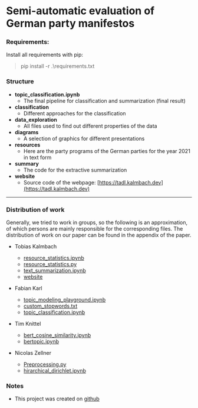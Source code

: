 # Semi-automatic evaluation of German party manifestos

### Requirements:

Install all requirements with pip:
> pip install -r .\requirements.txt

### Structure

* **topic_classification.ipynb**
    * The final pipeline for classification and summarization (final result)
* **classification**
    * Different approaches for the classification
* **data_exploration**
    * All files used to find out different properties of the data
* **diagrams**
    * A selection of graphics for different presentations
* **resources**
    * Here are the party programs of the German parties for the year 2021 in text form
* **summary**
    * The code for the extractive summarization
* **website**
    * Source code of the webpage: [https://tadl.kalmbach.dev](https://tadl.kalmbach.dev)

---

### Distribution of work

Generally, we tried to work in groups, so the following is an approximation, of which persons are mainly responsible for
the corresponding files. The distribution of work on our paper can be found in the appendix of the paper.

* Tobias Kalmbach
    * [resource_statistics.ipynb](data_exploration/resource_statistics.ipynb)
    * [resource_statistics.py](data_exploration/resource_statistics.py)
    * [text_summarization.ipynb](summary/text_summarization.ipynb)
    * [website](website)

* Fabian Karl
    * [topic_modeling_playground.ipynb](data_exploration/topic_modeling_playground.ipynb)
    * [custom_stopwords.txt](data_exploration/custom_stopwords.txt)
    * [topic_classification.ipynb](topic_classification.ipynb)

* Tim Knittel
    * [bert_cosine_similarity.ipynb](classification/bert_cosine_similarity.ipynb)
    * [bertopic.ipynb](classification/bertopic.ipynb)

* Nicolas Zellner
    * [Preprocessing.py](data_exploration/Preprocessing.py)
    * [hirarchical_dirichlet.ipynb](classification/hirarchical_dirichlet.ipynb)

### Notes

* This project was created on [github](https://github.com/Supelir1/TextAnalytics)